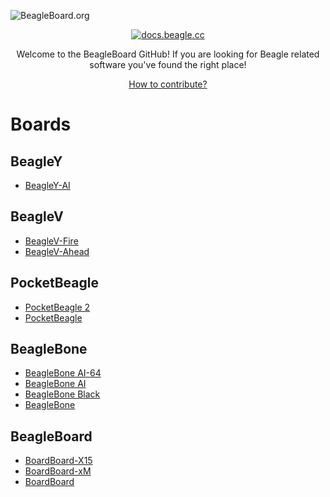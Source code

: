 ![BeagleBoard.org](https://www.beagleboard.org/app/themes/beagleboard-theme/resources/images/beagleboard-logo.svg)
<p align="center"><a href="https://docs.beagle.cc"><img src="https://docs.beagle.cc/_images/banner.webp" alt="docs.beagle.cc"></a></p>
<p align="center">Welcome to the BeagleBoard GitHub! If you are looking for Beagle related software you've found the right place!</p>
<p align="center"><a href=https://docs.beagleboard.org/intro/contribution/index.html>How to contribute?</h3></a></p>

# Boards

## BeagleY

* [BeagleY-AI](/beagleboard/beagley-ai)

## BeagleV

* [BeagleV-Fire](/beagleboard/beaglev-fire)
* [BeagleV-Ahead](/beagleboard/beaglev-ahead)

## PocketBeagle

* [PocketBeagle 2](/beagleboard/pocketbeagle-2)
* [PocketBeagle](/beagleboard/pocketbeagle)

## BeagleBone

* [BeagleBone AI-64](/beagleboard/beaglebone-ai64)
* [BeagleBone AI](/beagleboard/beaglebone-ai)
* [BeagleBone Black](/beagleboard/beaglebone-black)
* [BeagleBone](/beagleboard/beaglebone)

## BeagleBoard

* [BoardBoard-X15](/beagleboard/beagleboard-x15)
* [BoardBoard-xM](/beagleboard/beagleboard-xm)
* [BoardBoard](/beagleboard/beagleboard)
